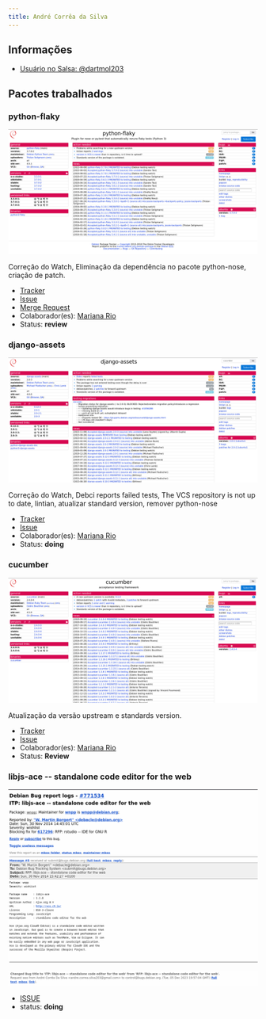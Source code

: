 ```yaml
---
title: André Corrêa da Silva
---
```


## Informações

- [Usuário no Salsa: @dartmol203](https://salsa.debian.org/dartmol203)

## Pacotes trabalhados

### python-flaky

![image](../assets/python-flaky.png)


Correção do Watch, Eliminação da dependência no pacote python-nose, criação de patch.

- [Tracker](https://tracker.debian.org/pkg/python-flaky)
- [Issue](https://salsa.debian.org/debian-brasilia-team/docs/-/issues/65)
- [Merge Request](https://salsa.debian.org/python-team/packages/python-flaky/-/merge_requests/2)
- Colaborador(es): [Mariana Rio](https://salsa.debian.org/mprio_zip)
- Status: **review**

### django-assets


![image](../assets/django-assets.png)

Correção do Watch, Debci reports failed tests, The VCS repository is not up to date, lintian, atualizar standard version, remover python-nose

- [Tracker](https://tracker.debian.org/pkg/django-assets)
- [Issue](https://salsa.debian.org/debian-brasilia-team/docs/-/issues/109)
- Colaborador(es): [Mariana Rio](https://salsa.debian.org/mprio_zip)
- Status: **doing**

### cucumber

![image](../assets/cucumber.png)

Atualização da versão upstream e standards version.

- [Tracker](https://tracker.debian.org/pkg/cucumber)
- [Issue](https://salsa.debian.org/debian-brasilia-team/docs/-/issues/121)
- Colaborador(es): [Mariana Rio](https://salsa.debian.org/mprio_zip)
- Status: **Review**

### libjs-ace -- standalone code editor for the web

![](../assets/bug-report.png)

![](../assets/change-itp.png)

- [ISSUE](https://salsa.debian.org/debian-brasilia-team/docs/-/issues/141)
- status: **doing**